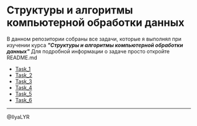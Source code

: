 # Структуры и алгоритмы компьютерной обработки данных

В данном репозитории собраны все задачи, которые я выполнял при изучении курса ***"Структуры и алгоритмы компьютерной обработки данных"***
Для подробной информации о задаче просто откройте README.md

- [Task_1](https://github.com/IlyaLYR/S-ACDP_2024/tree/main/Task_1) 
- [Task_2](https://github.com/IlyaLYR/S-ACDP_2024/tree/main/Task_2)
- [Task_3](https://github.com/IlyaLYR/S-ACDP_2024/tree/main/Task_3)
- [Task_4](https://github.com/IlyaLYR/S-ACDP_2024/tree/main/Task_4)
- [Task_5](https://github.com/IlyaLYR/S-ACDP_2024/tree/main/Task_5)
- [Task_6](https://github.com/IlyaLYR/S-ACDP_2024/tree/main/Task_6)
  
---
@IlyaLYR
